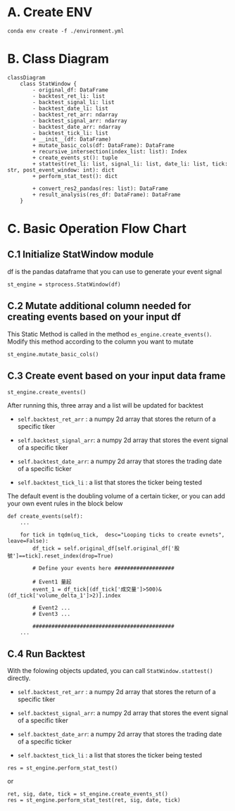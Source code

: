 # A. Create ENV
```
conda env create -f ./environment.yml
```

# B. Class Diagram

```mermaid
classDiagram
    class StatWindow {
        - original_df: DataFrame
        - backtest_ret_li: list
        - backtest_signal_li: list
        - backtest_date_li: list
        - backtest_ret_arr: ndarray
        - backtest_signal_arr: ndarray
        - backtest_date_arr: ndarray
        - backtest_tick_li: list
        + __init__(df: DataFrame)
        + mutate_basic_cols(df: DataFrame): DataFrame
        + recursive_intersection(index_list: list): Index
        + create_events_st(): tuple
        + stattest(ret_li: list, signal_li: list, date_li: list, tick: str, post_event_window: int): dict
        + perform_stat_test(): dict

        + convert_res2_pandas(res: list): DataFrame
        + result_analysis(res_df: DataFrame): DataFrame        
    }
```


# C. Basic Operation Flow Chart

## C.1 Initialize StatWindow module
df is the pandas dataframe that you can use to generate your event signal

```
st_engine = stprocess.StatWindow(df)
```

## C.2 Mutate additional column needed for creating events based on your input df
This Static Method is called in the method ```es_engine.create_events()```. Modify this method according to the column you want to mutate

```
st_engine.mutate_basic_cols()
```

## C.3 Create event based on your input data frame 

```
st_engine.create_events()
```
After running this, three array and a list will be updated for backtest
- ```self.backtest_ret_arr``` : a numpy 2d array that stores the return of a specific tiker 
- ```self.backtest_signal_arr```:  a numpy 2d array that stores the event signal of a specific tiker 

- ```self.backtest_date_arr```:  a numpy 2d array that stores the trading date of a specific ticker
- ```self.backtest_tick_li``` : a list that stores the ticker being tested 

The default event is the doubling volume of a certain ticker, or you can add your own event rules in the block below 

```
def create_events(self):
    ...
    
    for tick in tqdm(uq_tick,  desc="Looping ticks to create evnets", leave=False):
        df_tick = self.original_df[self.original_df['股號']==tick].reset_index(drop=True)
        
        # Define your events here ###################
        
        # Event1 量起
        event_1 = df_tick[(df_tick['成交量']>500)&(df_tick['volume_delta_1']>2)].index
        
        # Event2 ...
        # Event3 ...
        
        #############################################
    ...

```

## C.4 Run Backtest
With the folowing objects updated, you can call ```StatWindow.stattest()``` directly.

- ```self.backtest_ret_arr``` : a numpy 2d array that stores the return of a specific tiker 
- ```self.backtest_signal_arr```:  a numpy 2d array that stores the event signal of a specific tiker 

- ```self.backtest_date_arr```:  a numpy 2d array that stores the trading date of a specific ticker
- ```self.backtest_tick_li``` : a list that stores the ticker being tested 



```
res = st_engine.perform_stat_test()
```
or
```
ret, sig, date, tick = st_engine.create_events_st()
res = st_engine.perform_stat_test(ret, sig, date, tick)
``` 